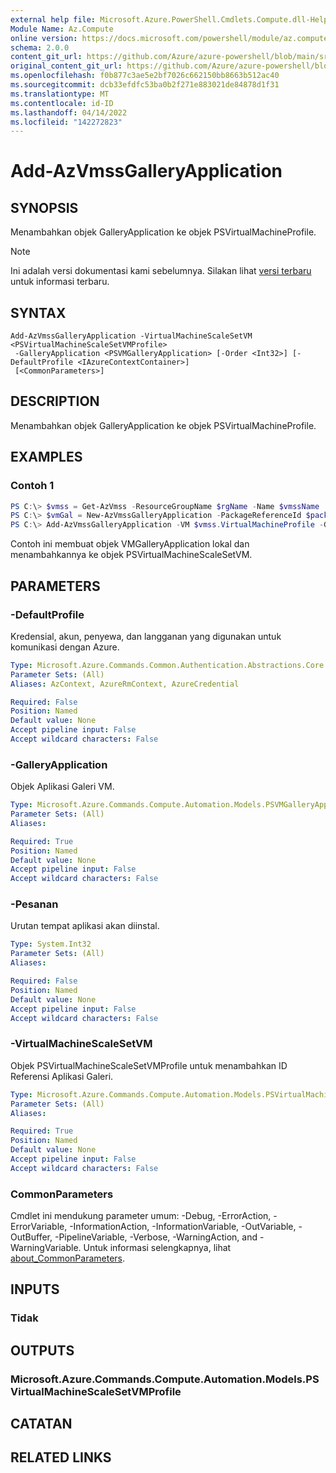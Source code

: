 ```yaml
---
external help file: Microsoft.Azure.PowerShell.Cmdlets.Compute.dll-Help.xml
Module Name: Az.Compute
online version: https://docs.microsoft.com/powershell/module/az.compute/add-azvmssgalleryapplication
schema: 2.0.0
content_git_url: https://github.com/Azure/azure-powershell/blob/main/src/Compute/Compute/help/Add-AzVmssGalleryApplication.md
original_content_git_url: https://github.com/Azure/azure-powershell/blob/main/src/Compute/Compute/help/Add-AzVmssGalleryApplication.md
ms.openlocfilehash: f0b877c3ae5e2bf7026c662150bb8663b512ac40
ms.sourcegitcommit: dcb33efdfc53ba0b2f271e883021de84878d1f31
ms.translationtype: MT
ms.contentlocale: id-ID
ms.lasthandoff: 04/14/2022
ms.locfileid: "142272823"
---
```

# Add-AzVmssGalleryApplication

## SYNOPSIS
Menambahkan objek GalleryApplication ke objek PSVirtualMachineProfile.

> [!NOTE]
>Ini adalah versi dokumentasi kami sebelumnya. Silakan lihat [versi terbaru](/powershell/module/az.compute/add-azvmssgalleryapplication) untuk informasi terbaru.

## SYNTAX

```
Add-AzVmssGalleryApplication -VirtualMachineScaleSetVM <PSVirtualMachineScaleSetVMProfile>
 -GalleryApplication <PSVMGalleryApplication> [-Order <Int32>] [-DefaultProfile <IAzureContextContainer>]
 [<CommonParameters>]
```

## DESCRIPTION
Menambahkan objek GalleryApplication ke objek PSVirtualMachineProfile.

## EXAMPLES

### Contoh 1
```powershell
PS C:\> $vmss = Get-AzVmss -ResourceGroupName $rgName -Name $vmssName
PS C:\> $vmGal = New-AzVmssGalleryApplication -PackageReferenceId $packageRefId -ConfigReferenceId $configRefId
PS C:\> Add-AzVmssGalleryApplication -VM $vmss.VirtualMachineProfile -GalleryApplication $vmGal -Order 1
```

Contoh ini membuat objek VMGalleryApplication lokal dan menambahkannya ke objek PSVirtualMachineScaleSetVM.

## PARAMETERS

### -DefaultProfile
Kredensial, akun, penyewa, dan langganan yang digunakan untuk komunikasi dengan Azure.

```yaml
Type: Microsoft.Azure.Commands.Common.Authentication.Abstractions.Core.IAzureContextContainer
Parameter Sets: (All)
Aliases: AzContext, AzureRmContext, AzureCredential

Required: False
Position: Named
Default value: None
Accept pipeline input: False
Accept wildcard characters: False
```

### -GalleryApplication
Objek Aplikasi Galeri VM.

```yaml
Type: Microsoft.Azure.Commands.Compute.Automation.Models.PSVMGalleryApplication
Parameter Sets: (All)
Aliases:

Required: True
Position: Named
Default value: None
Accept pipeline input: False
Accept wildcard characters: False
```

### -Pesanan
Urutan tempat aplikasi akan diinstal.

```yaml
Type: System.Int32
Parameter Sets: (All)
Aliases:

Required: False
Position: Named
Default value: None
Accept pipeline input: False
Accept wildcard characters: False
```

### -VirtualMachineScaleSetVM
Objek PSVirtualMachineScaleSetVMProfile untuk menambahkan ID Referensi Aplikasi Galeri.

```yaml
Type: Microsoft.Azure.Commands.Compute.Automation.Models.PSVirtualMachineScaleSetVMProfile
Parameter Sets: (All)
Aliases:

Required: True
Position: Named
Default value: None
Accept pipeline input: False
Accept wildcard characters: False
```

### CommonParameters
Cmdlet ini mendukung parameter umum: -Debug, -ErrorAction, -ErrorVariable, -InformationAction, -InformationVariable, -OutVariable, -OutBuffer, -PipelineVariable, -Verbose, -WarningAction, and -WarningVariable. Untuk informasi selengkapnya, lihat [about_CommonParameters](http://go.microsoft.com/fwlink/?LinkID=113216).

## INPUTS

### Tidak

## OUTPUTS

### Microsoft.Azure.Commands.Compute.Automation.Models.PSVirtualMachineScaleSetVMProfile

## CATATAN

## RELATED LINKS
